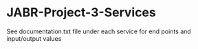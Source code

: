 # JABR-Project-3-Services
See documentation.txt file under each service for end points and input/output values
